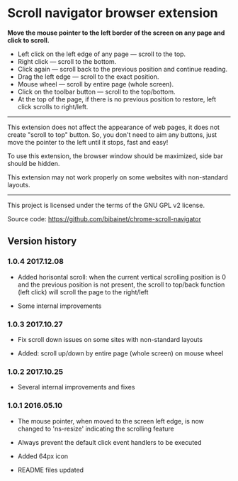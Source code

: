 Scroll navigator browser extension
==================================

**Move the mouse pointer to the left border of the screen on any page and click to scroll.**

* Left click on the left edge of any page — scroll to the top.
* Right click — scroll to the bottom.
* Click again — scroll back to the previous position and continue reading.
* Drag the left edge — scroll to the exact position.
* Mouse wheel — scroll by entire page (whole screen).
* Click on the toolbar button — scroll to the top/bottom.
* At the top of the page, if there is no previous position to restore, left click scrolls to right/left.

----

This extension does not affect the appearance of web pages, it does not create "scroll to top" button.
So, you don't need to aim any buttons, just move the pointer to the left until it stops, fast and easy!

To use this extension, the browser window should be maximized, side bar should be hidden.

This extension may not work properly on some websites with non-standard layouts.

----

This project is licensed under the terms of the GNU GPL v2 license.

Source code: <https://github.com/bibainet/chrome-scroll-navigator>


Version history
---------------

### 1.0.4 2017.12.08

+ Added horisontal scroll: when the current vertical scrolling position is 0 and the previous position is not present, the scroll to top/back function (left click) will scroll the page to the right/left
* Some internal improvements

### 1.0.3 2017.10.27

* Fix scroll down issues on some sites with non-standard layouts
+ Added: scroll up/down by entire page (whole screen) on mouse wheel

### 1.0.2 2017.10.25

* Several internal improvements and fixes

### 1.0.1 2016.05.10

+ The mouse pointer, when moved to the screen left edge, is now changed to 'ns-resize' indicating the scrolling feature
* Always prevent the default click event handlers to be executed
+ Added 64px icon
* README files updated
